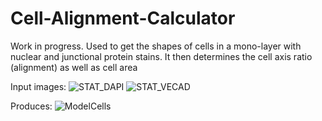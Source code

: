 # Cell-Alignment-Calculator
Work in progress. Used to get the shapes of cells in a mono-layer with nuclear and junctional protein stains. It then determines the cell axis ratio (alignment) as well as cell area

Input images:
![STAT_DAPI](https://user-images.githubusercontent.com/68864205/127900972-b14d68b7-8bce-41a8-a7c0-6387d4f18e5e.png)
![STAT_VECAD](https://user-images.githubusercontent.com/68864205/127900976-451057c5-2971-440d-bd93-18038929bcd2.png)

Produces:
![ModelCells](https://user-images.githubusercontent.com/68864205/127901035-692f13a6-5954-451a-923b-cc324d1f09cd.png)
